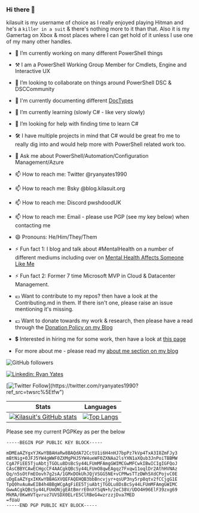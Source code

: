 ### Hi there 👋

kilasuit is my username of choice as I really enjoyed playing Hitman and he's a `killer in a suit` & there's nothing more to it than that. Also it is my Gamertag on Xbox & most places where I can get hold of it unless I use one of my many other handles.

- 🔭 I’m currently working on many different PowerShell things
- ⚒️ I am a PowerShell Working Group Member for Cmdlets, Engine and Interactive UX
- 👯 I’m looking to collaborate on things around PowerShell DSC & DSCCommunity
- 📄 I'm currently documenting different [DocTypes](https://github.com/kilasuit/doctypes)
- 🌱 I’m currently learning (slowly C# - like very slowly)
- 🤔 I’m looking for help with finding time to learn C#
- 🛠 I have multiple projects in mind that C# would be great fro me to really dig into and would help more with PowerShell related work too.
- 💬 Ask me about PowerShell/Automation/Configuration Management/Azure
- 📫 How to reach me: Twitter @ryanyates1990 
- 📫 How to reach me: Bsky @blog.kilasuit.org 
- 📫 How to reach me: Discord pwshdoodUK
- 📫 How to reach me: Email - please use PGP (see my key below) when contacting me
- 😄 Pronouns: He/Him/They/Them
- ⚡ Fun fact 1: I blog and talk about #MentalHealth on a number of different mediums including over on [Mental Health Affects Someone Like Me](https://mhasl.me)
- ⚡ Fun fact 2: Former 7 time Microsoft MVP in Cloud & Datacenter Management.
- 💷 Want to contribute to my repos? then have a look at the Contributing.md in them. If there isn't one, please raise an issue mentioning it's missing.
- 💷 Want to donate towards my work & research, then please have a read through the [Donation Policy on my Blog](https://blog.kilasuit.org/donation-policy/)
- 💲 Interested in hiring me for some work, then have a look at [this page](https://blog.kilasuit.org/hire-my-services)

- For more about me - please read my [about me section on my blog](https://blog.kilasuit.org/about-me)

![GitHub followers](https://img.shields.io/github/followers/kilasuit?style=social)

[![Linkedin: Ryan Yates](https://img.shields.io/badge/-Ryan%20Yates-blue?style=flat-square&logo=Linkedin&logoColor=white&link=https://www.linkedin.com/in/ryanyates90/)](https://www.linkedin.com/in/ryanyates90/)

[![Twitter Follow](https://img.shields.io/twitter/follow/ryanyates1990?style=social&link=https://twitter.com/ryanyates1990?ref_src=twsrc%5Etfw")](https://twitter.com/ryanyates1990?ref_src=twsrc%5Etfw")


| Stats |  Languages |
| --------------- | --------------- |
| [![Kilasuit's GitHub stats](https://github-readme-stats.vercel.app/api?username=kilasuit&count_private=true&include_all_commits=true&show_icons=true&theme=tokyonight)](https://github.com/anuraghazra/github-readme-stats) | [![Top Langs](https://github-readme-stats.vercel.app/api/top-langs/?username=kilasuit&layout=compact&langs_count=8)](https://github.com/anuraghazra/github-readme-stats) |

Please see my current PGPKey as per the below
```
-----BEGIN PGP PUBLIC KEY BLOCK-----

mDMEaAZYgxYJKwYBBAHaRw8BAQdA72CctU1i6H4nHJ7bpPz7kVp4TxA3I8ZmFJy3
mBtNig+0JFJ5YW4gWWF0ZXMgPHJ5YW4ueWF0ZXNAa2lsYXN1aXQub3JnPoiTBBMW
CgA7FiEE5TjuAbtjTGOLu8DsBcSy44LFUmMFAmgGWIMCGwMFCwkIBwICIgIGFQoJ
CAsCBBYCAwECHgcCF4AACgkQBcSy44LFUmO8qwEAgqz7Fxqw11oqlDr2AthHVNAz
Qq/n5sOtFmEOovh7g2sA/1GMxDOkUhJQjVSGG5NE+vCPMwsTTzDWh5XdCPojvC0E
uDgEaAZYgxIKKwYBBAGXVQEFAQEHQB3bbBncvjyr+qsUP3ny5rp8qtv2fCCjgG1E
TpQ0hvAuAwEIB4h4BBgWCgAgFiEE5TjuAbtjTGOLu8DsBcSy44LFUmMFAmgGWIMC
GwwACgkQBcSy44LFUmONjgEAtBmrrE0nXYSqN+h/2eC38V/UDO4H96ElF39zxg69
MkMA/0KwHVTqvruz7UVSDX0ELrE5ClRBeG4wzrzzjDva7MED
=fUaU
-----END PGP PUBLIC KEY BLOCK-----
```
